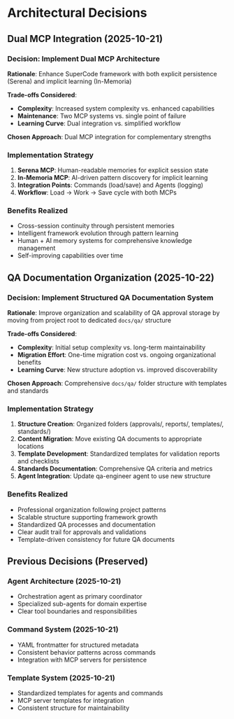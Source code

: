 # Architectural Decisions

## Dual MCP Integration (2025-10-21)

### Decision: Implement Dual MCP Architecture
**Rationale**: Enhance SuperCode framework with both explicit persistence (Serena) and implicit learning (In-Memoria)

**Trade-offs Considered**:
- **Complexity**: Increased system complexity vs. enhanced capabilities
- **Maintenance**: Two MCP systems vs. single point of failure
- **Learning Curve**: Dual integration vs. simplified workflow

**Chosen Approach**: Dual MCP integration for complementary strengths

### Implementation Strategy
1. **Serena MCP**: Human-readable memories for explicit session state
2. **In-Memoria MCP**: AI-driven pattern discovery for implicit learning
3. **Integration Points**: Commands (load/save) and Agents (logging)
4. **Workflow**: Load → Work → Save cycle with both MCPs

### Benefits Realized
- Cross-session continuity through persistent memories
- Intelligent framework evolution through pattern learning
- Human + AI memory systems for comprehensive knowledge management
- Self-improving capabilities over time

## QA Documentation Organization (2025-10-22)

### Decision: Implement Structured QA Documentation System
**Rationale**: Improve organization and scalability of QA approval storage by moving from project root to dedicated `docs/qa/` structure

**Trade-offs Considered**:
- **Complexity**: Initial setup complexity vs. long-term maintainability
- **Migration Effort**: One-time migration cost vs. ongoing organizational benefits
- **Learning Curve**: New structure adoption vs. improved discoverability

**Chosen Approach**: Comprehensive `docs/qa/` folder structure with templates and standards

### Implementation Strategy
1. **Structure Creation**: Organized folders (approvals/, reports/, templates/, standards/)
2. **Content Migration**: Move existing QA documents to appropriate locations
3. **Template Development**: Standardized templates for validation reports and checklists
4. **Standards Documentation**: Comprehensive QA criteria and metrics
5. **Agent Integration**: Update qa-engineer agent to use new structure

### Benefits Realized
- Professional organization following project patterns
- Scalable structure supporting framework growth
- Standardized QA processes and documentation
- Clear audit trail for approvals and validations
- Template-driven consistency for future QA documents

## Previous Decisions (Preserved)

### Agent Architecture (2025-10-21)
- Orchestration agent as primary coordinator
- Specialized sub-agents for domain expertise
- Clear tool boundaries and responsibilities

### Command System (2025-10-21)
- YAML frontmatter for structured metadata
- Consistent behavior patterns across commands
- Integration with MCP servers for persistence

### Template System (2025-10-21)
- Standardized templates for agents and commands
- MCP server templates for integration
- Consistent structure for maintainability